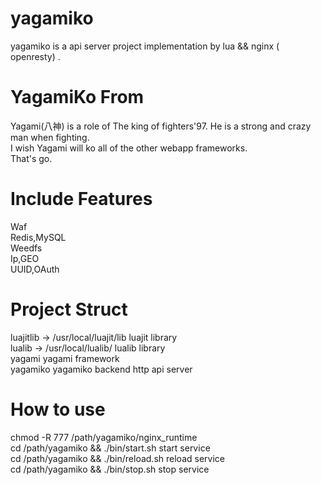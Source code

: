 yagamiko
========

yagamiko is a api server project implementation by lua &amp;&amp; nginx ( openresty) .


YagamiKo From
=======
Yagami(八神) is a role of The king of fighters'97. He is a strong and crazy man when fighting.<br />
I wish Yagami will ko all of the other webapp frameworks.<br />
That's go.<br>

Include Features
========
Waf<br />
Redis,MySQL<br />
Weedfs<br />
Ip,GEO <br />
UUID,OAuth<br />

Project Struct
========
luajitlib -> /usr/local/luajit/lib     luajit library <br />
lualib -> /usr/local/lualib/           lualib library <br />
yagami                                 yagami framework <br />
yagamiko                               yagamiko backend http api server <br />


How to use
========
chmod -R 777 /path/yagamiko/nginx_runtime <br />
cd /path/yagamiko && ./bin/start.sh    start service <br />
cd /path/yagamiko && ./bin/reload.sh   reload service <br />
cd /path/yagamiko && ./bin/stop.sh     stop service    <br />



  




